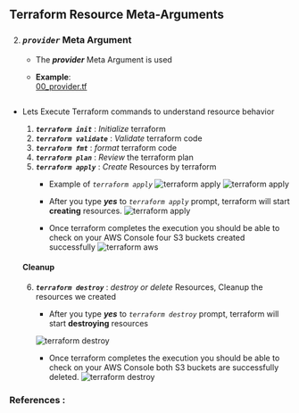 ##  Terraform Resource Meta-Arguments

2. ### ***`provider`*** Meta Argument

    - The ***provider*** Meta Argument is used



    - **Example**:    
    [00_provider.tf](./00_provider.tf)
        ```hcl
        
        ```


- Lets Execute Terraform commands to understand resource behavior

    1. ***`terraform init`*** : *Initialize* terraform
    2. ***`terraform validate`*** : *Validate* terraform code
    3. ***`terraform fmt`*** : *format* terraform code
    4. ***`terraform plan`*** : *Review* the terraform plan
    5. ***`terraform apply`*** : *Create* Resources by terraform
        - Example of *`terraform apply`*
            ![terraform apply](./imgs/path.png)
            ![terraform apply](./imgs/path.png)


        - After you type ***yes*** to *`terraform apply`* prompt, terraform will start **creating** resources.
            ![terraform apply](./imgs/path.png)

        - Once terraform completes the execution you should be able to check on your AWS Console four S3 buckets created successfully
            ![terraform aws](./imgs/path.png)


    #### Cleanup 
 
    6. ***`terraform destroy`*** : *destroy or delete* Resources, Cleanup the resources we created
        - After you type ***yes*** to *`terraform destroy`* prompt, terraform will start **destroying** resources

        ![terraform destroy](./imgs/path.png)


        - Once terraform completes the execution you should be able to check on your AWS Console both S3 buckets are successfully deleted.
        ![terraform destroy](./imgs/path.png)

### References :

